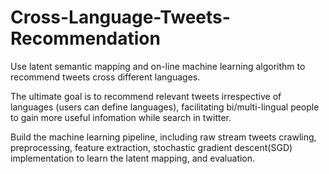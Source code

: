 # Cross-Language-Tweets-Recommendation
Use latent semantic mapping and on-line machine learning algorithm to recommend tweets cross different languages.

The ultimate goal is to recommend relevant tweets irrespective of languages (users can define languages), facilitating bi/multi-lingual people to gain more useful infomation while search in twitter.

Build the machine learning pipeline, including raw stream tweets crawling, preprocessing, feature extraction, stochastic gradient descent(SGD) implementation to learn the latent mapping, and evaluation.
